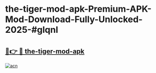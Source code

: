 # the-tiger-mod-apk-Premium-APK-Mod-Download-Fully-Unlocked-2025-#glqnl

# <h2><a href="https://bedroomkl.my?title=the-tiger-mod-apk&ref=1AP">🔗👉 🔴 the-tiger-mod-apk</a></h2>

[![acn](https://github.com/user-attachments/assets/0f9c940e-d8b0-45ae-aac7-cd30a18b3e1c)](https://bedroomkl.my?title=the-tiger-mod-apk&ref=1AP)

